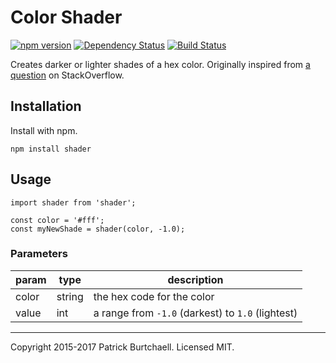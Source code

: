 # Color Shader

[![npm version](https://badge.fury.io/js/shader.svg)](http://badge.fury.io/js/shader) [![Dependency Status](https://david-dm.org/pburtchaell/shader.svg)](https://david-dm.org/pburtchaell/shader) [![Build Status](https://travis-ci.org/pburtchaell/shader.svg?branch=master)](https://travis-ci.org/pburtchaell/shader)

Creates darker or lighter shades of a hex color. Originally inspired from [a question](http://stackoverflow.com/questions/5560248/programmatically-lighten-or-darken-a-hex-color-or-rgb-and-blend-colors) on StackOverflow.

## Installation

Install with npm.

```
npm install shader
```

## Usage

```
import shader from 'shader';

const color = '#fff';
const myNewShade = shader(color, -1.0);
```

### Parameters

| param | type   | description                                       |
|-------|--------|---------------------------------------------------|
| color | string | the hex code for the color        |
| value | int | a range from `-1.0` (darkest) to `1.0` (lightest) |

---
Copyright 2015-2017 Patrick Burtchaell. Licensed MIT.
